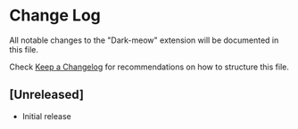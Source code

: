 # Change Log

All notable changes to the "Dark-meow" extension will be documented in this file.

Check [Keep a Changelog](http://keepachangelog.com/) for recommendations on how to structure this file.

## [Unreleased]

- Initial release
